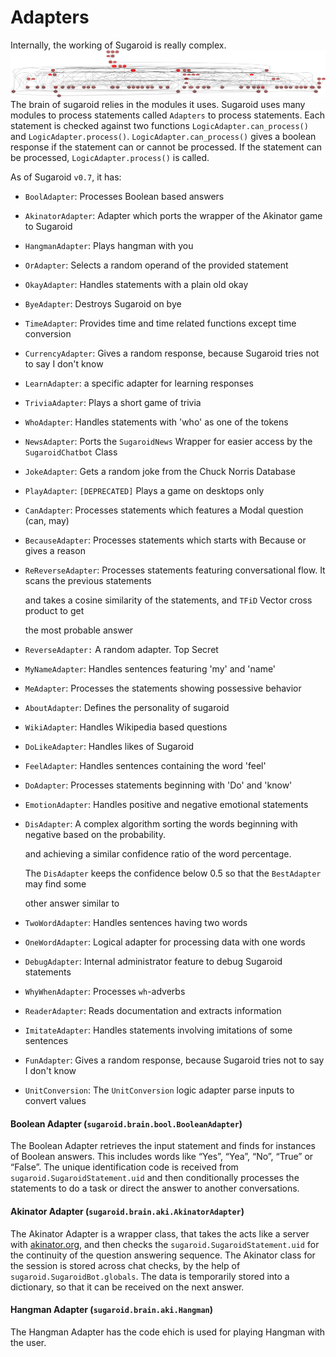 # Adapters

Internally, the working of Sugaroid is really complex.
![Sugaroid Adapters are interconnected](./img/sugaroid.structure.deps.svg)
The brain of sugaroid relies in the modules it uses. Sugaroid uses many modules to process statements called `Adapters` to process statements. Each statement is checked against two functions `LogicAdapter.can_process()` and `LogicAdapter.process()`. `LogicAdapter.can_process()` gives a boolean response if the statement can or cannot be processed. If the statement can be processed, `LogicAdapter.process()` is called.

As of Sugaroid `v0.7`, it has:

* `BoolAdapter`: Processes Boolean based answers
* `AkinatorAdapter`: Adapter which ports the wrapper of the Akinator game to Sugaroid
* `HangmanAdapter`: Plays hangman with you
* `OrAdapter`: Selects a random operand of the provided statement
* `OkayAdapter`: Handles statements with a plain old okay
* `ByeAdapter`: Destroys Sugaroid on bye
* `TimeAdapter`: Provides time and time related functions except time conversion
* `CurrencyAdapter`: Gives a random response, because Sugaroid tries not to say I don't know
* `LearnAdapter`: a specific adapter for learning responses
* `TriviaAdapter`: Plays a short game of trivia
* `WhoAdapter`: Handles statements with 'who' as one of the tokens
* `NewsAdapter`: Ports the `SugaroidNews` Wrapper for easier access by the `SugaroidChatbot` Class
* `JokeAdapter`: Gets a random joke from the Chuck Norris Database
* `PlayAdapter`: `[DEPRECATED]` Plays a game on desktops only
* `CanAdapter`: Processes statements which features a Modal question \(can, may\)
* `BecauseAdapter`: Processes statements which starts with Because or gives a reason
* `ReReverseAdapter`: Processes statements featuring conversational flow. It scans the previous statements

     and takes a cosine similarity of the statements, and `TFiD` Vector cross product to get

     the most probable answer

* `ReverseAdapter:` A random adapter. Top Secret
* `MyNameAdapter`: Handles sentences featuring 'my' and 'name'
* `MeAdapter`: Processes the statements showing possessive behavior
* `AboutAdapter`: Defines the personality of sugaroid
* `WikiAdapter`: Handles Wikipedia based questions
* `DoLikeAdapter`: Handles likes of Sugaroid
* `FeelAdapter`: Handles sentences containing the word 'feel'
* `DoAdapter`: Processes statements beginning with 'Do' and 'know'
* `EmotionAdapter`: Handles positive and negative emotional statements
* `DisAdapter`: A complex algorithm sorting the words beginning with negative based on the probability.

     and achieving a similar confidence ratio of the word percentage.

     The `DisAdapter` keeps the confidence below 0.5 so that the `BestAdapter` may find some

     other answer similar to

* `TwoWordAdapter`: Handles sentences having two words
* `OneWordAdapter`: Logical adapter for processing data with one words
* `DebugAdapter`: Internal administrator feature to debug Sugaroid statements
* `WhyWhenAdapter`: Processes `wh`-adverbs
* `ReaderAdapter`: Reads documentation and extracts information
* `ImitateAdapter`: Handles statements involving imitations of some sentences
* `FunAdapter`: Gives a random response, because Sugaroid tries not to say I don't know
* `UnitConversion`: The `UnitConversion` logic adapter parse inputs to convert values

#### Boolean Adapter \(`sugaroid.brain.bool.BooleanAdapter`\)

The Boolean Adapter retrieves the input statement and finds for instances of Boolean answers. This includes words like “Yes”, “Yea”, “No”, “True” or “False”. The unique identification code is received from `sugaroid.SugaroidStatement.uid` and then conditionally processes the statements to do a task or direct the answer to another conversations.

#### Akinator Adapter \(`sugaroid.brain.aki.AkinatorAdapter`\)

The Akinator Adapter is a wrapper class, that takes the acts like a server with [akinator.org](https://akinator.org), and then checks the `sugaroid.SugaroidStatement.uid` for the continuity of the question answering sequence. The Akinator class for the session is stored across chat checks, by the help of `sugaroid.SugaroidBot.globals`. The data is temporarily stored into a dictionary, so that it can be received on the next answer.

#### Hangman Adapter \(`sugaroid.brain.aki.Hangman`\)

The Hangman Adapter has the code ehich is used for playing Hangman with the user.
